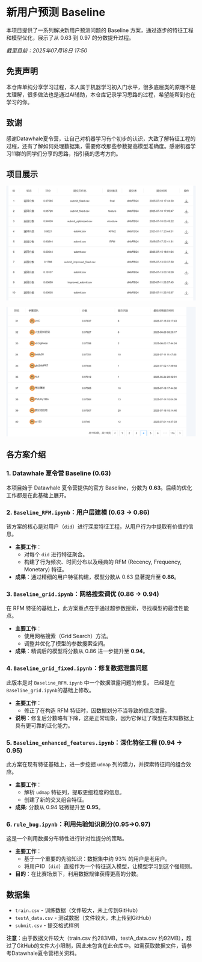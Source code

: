 # 新用户预测 Baseline

本项目提供了一系列解决新用户预测问题的 Baseline 方案，通过逐步的特征工程和模型优化，展示了从 0.63 到 0.97 的分数提升过程。

*截至目前：2025年07月18日 17:50*

## 免责声明

本仓库单纯分享学习过程，本人属于机器学习初入门水平，很多底层类的原理不是太理解，很多做法也是通过AI辅助，本仓库记录学习思路的过程，希望能帮到也在学习的你。

## 致谢

感谢Datawhale夏令营，让自己对机器学习有个初步的认识，大致了解特征工程的过程，还有了解如何处理数据集，需要修改那些参数提高模型准确度。感谢机器学习11群的同学们分享的思路，指引我的思考方向。

## 项目展示

![项目截图1](屏幕截图%202025-07-18%20174706.png)

![项目截图2](屏幕截图%202025-07-18%20174753.png)

## 各方案介绍

### 1. Datawhale 夏令营 Baseline (0.63)
本项目始于 Datawhale 夏令营提供的官方 Baseline，分数为 **0.63**。后续的优化工作都是在此基础上展开。

### 2. `Baseline_RFM.ipynb`：用户层建模 (0.63 -> 0.86)
该方案的核心是对用户（`did`）进行深度特征工程，从用户行为中提取有价值的信息。
- **主要工作**：
  - 对每个 `did` 进行特征聚合。
  - 构建了行为频次、时间分布以及经典的 RFM (Recency, Frequency, Monetary) 特征。
- **成果**：通过精细的用户特征构建，模型分数从 0.63 显著提升至 **0.86**。

### 3. `Baseline_grid.ipynb`：网格搜索调优 (0.86 -> 0.94)
在 RFM 特征的基础上，此方案重点在于通过超参数搜索，寻找模型的最佳性能点。
- **主要工作**：
  - 使用网格搜索（Grid Search）方法。
  - 调整并优化了模型的参数搜索空间。
- **成果**：精调后的模型将分数从 0.86 进一步提升至 **0.94**。

### 4. `Baseline_grid_fixed.ipynb`：修复数据泄露问题
此版本是对 `Baseline_RFM.ipynb` 中一个数据泄露问题的修复。
已经是在`Baseline_grid.ipynb`的基础上修改。
- **主要工作**：
  - 修正了在构造 RFM 特征时，因数据划分不当导致的信息泄露。
- **说明**：修复后分数略有下降，这是正常现象，因为它保证了模型在未知数据上具有更可靠的泛化能力。

### 5. `Baseline_enhanced_features.ipynb`：深化特征工程 (0.94 -> 0.95)
此方案在现有特征基础上，进一步挖掘 `udmap` 列的潜力，并探索特征间的组合效应。
- **主要工作**：
  - 解析 `udmap` 特征列，提取更细粒度的信息。
  - 创建了新的交叉组合特征。
- **成果**: 分数从 0.94 轻微提升至 **0.95**。

### 6. `rule_bug.ipynb`：利用先验知识刷分(0.95->0.97)
这是一个利用数据分布特性进行针对性提分的策略。
- **主要工作**：
  - 基于一个重要的先验知识：数据集中约 93% 的用户是老用户。
  - 将用户ID（`did`）直接作为一个特征送入模型，让模型学习到这个强规则。
- **目的**：在比赛场景下，利用数据规律获得更高的分数。

## 数据集
- `train.csv` - 训练数据（文件较大，未上传到GitHub）
- `testA_data.csv` - 测试数据（文件较大，未上传到GitHub）
- `submit.csv` - 提交格式样例

**注意**：由于数据文件较大（train.csv 约283MB，testA_data.csv 约92MB），超过了GitHub的文件大小限制，因此未包含在此仓库中。如需获取数据文件，请参考Datawhale夏令营相关资料。

